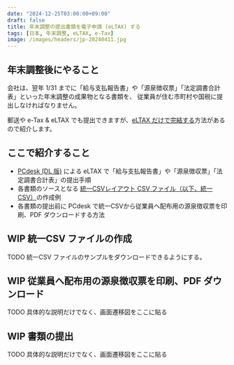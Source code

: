 ```yaml
---
date: "2024-12-25T03:00:00+09:00"
draft: false
title: 年末調整の提出書類を電子申請 (eLTAX) する
tags: [日本, 年末調整, eLTAX, e-Tax]
image: /images/headers/jp-20240411.jpg
---
```


## 年末調整後にやること

会社は、翌年 1/31 までに「給与支払報告書」や「源泉徴収票」「法定調書合計表」といった年末調整の成果物となる書類を、
従業員が住む市町村や国税に提出しなければなりません。

郵送や e-Tax & eLTAX でも提出できますが、[eLTAX だけで完結する](https://www.nta.go.jp/taxes/tetsuzuki/shinsei/annai/hotei/eltax.htm)方法があるので紹介します。

## ここで紹介すること

- [PCdesk (DL 版)](https://www.eltax.lta.go.jp/eltax/software/) による eLTAX で「給与支払報告書」や「源泉徴収票」「法定調書合計表」の提出手順
- 各書類のソースとなる [統一CSVレイアウト CSV ファイル（以下、統一CSV）](https://www.eltax.lta.go.jp/news/09390)の作成例
- 各書類の提出前に PCdesk で統一CSVから従業員へ配布用の源泉徴収票を印刷、PDF ダウンロードする方法

## WIP 統一CSV ファイルの作成

TODO 統一CSV ファイルのサンプルをダウンロードできるようにする。

## WIP 従業員へ配布用の源泉徴収票を印刷、PDF ダウンロード

TODO 具体的な説明だけでなく、画面遷移図をここに貼る

## WIP 書類の提出

TODO 具体的な説明だけでなく、画面遷移図をここに貼る
